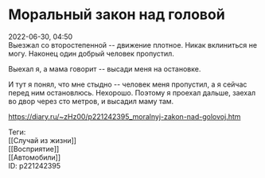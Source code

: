 Моральный закон над головой
============================

   
 2022-06-30, 04:50   
  Выезжал со второстепенной -- движение плотное. Никак вклиниться не могу. Наконец один добрый человек пропустил.   
   
 Выехал я, а мама говорит -- высади меня на остановке.   
   
 И тут я понял, что мне стыдно -- человек меня пропустил, а я сейчас перед ним остановлюсь. Нехорошо. Поэтому я проехал дальше, заехал во двор через сто метров, и высадил маму там.   
    
 <https://diary.ru/~zHz00/p221242395_moralnyj-zakon-nad-golovoj.htm>   
   
 Теги:   
 [[Случай из жизни]]   
 [[Восприятие]]   
 [[Автомобили]]   
 ID: p221242395